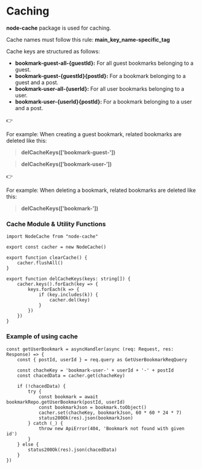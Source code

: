 # Caching

**node-cache** package is used for caching.

Cache names must follow this rule: **main_key_name-specific_tag**

Cache keys are structured as follows:

- **bookmark-guest-all-{guestId}:** For all guest bookmarks belonging to a guest.
- **bookmark-guest-{guestId}{postId}:** For a bookmark belonging to a guest and a post.
- **bookmark-user-all-{userId}:** For all user bookmarks belonging to a user.
- **bookmark-user-{userId}{postId}:** For a bookmark belonging to a user and a post.

<aside>
👉

For example: When creating a guest bookmark, related bookmarks are deleted like this:

> **delCacheKeys(['bookmark-guest-'])**
> 

> **delCacheKeys([’bookmark-user-’])**
> 
</aside>

<aside>
👉

For example: When deleting a bookmark, related bookmarks are deleted like this:

> **delCacheKeys(['bookmark-'])**
> 
</aside>

### Cache Module & Utility Functions

```tsx
import NodeCache from "node-cache"

export const cacher = new NodeCache()

export function clearCache() {
    cacher.flushAll()
}

export function delCacheKeys(keys: string[]) {
    cacher.keys().forEach(key => {
        keys.forEach(k => {
            if (key.includes(k)) {
                cacher.del(key)
            }
        })
    })
}
```

### Example of using cache

```tsx
const getUserBookmark = asyncHandler(async (req: Request, res: Response) => {
    const { postId, userId } = req.query as GetUserBookmarkReqQuery

    const chacheKey = 'bookmark-user-' + userId + '-' + postId
    const chacedData = cacher.get(chacheKey)

    if (!chacedData) {
        try {
            const bookmark = await bookmarkRepo.getUserBookmark(postId, userId)
            const bookmarkJson = bookmark.toObject()
            cacher.set(chacheKey, bookmarkJson, 60 * 60 * 24 * 7)
            status200Ok(res).json(bookmarkJson)
        } catch (_) {
            throw new ApiError(404, 'Bookmark not found with given id')
        }
    } else {
        status200Ok(res).json(chacedData)
    }
})
```